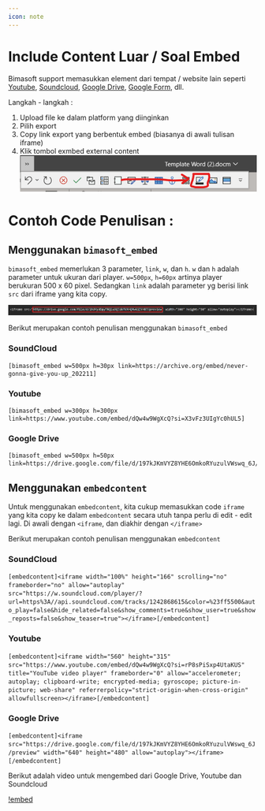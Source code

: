 ```yaml
---
icon: note
---
```

# Include Content Luar / Soal Embed


Bimasoft support memasukkan element dari tempat / website lain seperti [Youtube](https://youtube.com), [Soundcloud](https://soundcloud.com), [Google Drive](https://drive.google.com), [Google Form](https://form.google.com), dll.

Langkah - langkah :
1. Upload file ke dalam platform yang diinginkan
2. Pilih export 
3. Copy link export yang berbentuk embed (biasanya di awali tulisan iframe)
4. Klik tombol exmbed external content ![embed-external-content](/images/embedexternal.png)

# Contoh Code Penulisan :

## Menggunakan `bimasoft_embed`

`bimasoft_embed` memerlukan 3 parameter, `link`, `w`, dan `h`. `w` dan `h` adalah parameter untuk ukuran dari player. `w=500px`, `h=60px` artinya player berukuran 500 x 60 pixel. Sedangkan `link` adalah parameter yg berisi link `src` dari iframe yang kita copy.

![bimasoft_embed](../../images/soal-embed/image.png)


Berikut merupakan contoh penulisan menggunakan `bimasoft_embed`

### SoundCloud
```
[bimasoft_embed w=500px h=30px link=https://archive.org/embed/never-gonna-give-you-up_202211]
```

### Youtube
```
[bimasoft_embed w=300px h=300px link=https://www.youtube.com/embed/dQw4w9WgXcQ?si=X3vFz3UIgYc0hUL5]
```

### Google Drive

```
[bimasoft_embed w=500px h=50px link=https://drive.google.com/file/d/197kJKmVYZ8YHE6OmkoRYuzulVWswq_6J/preview]
```

## Menggunakan `embedcontent`

Untuk menggunakan `embedcontent`, kita cukup memasukkan code `iframe` yang kita copy ke dalam `embedcontent` secara utuh tanpa perlu di edit - edit lagi. Di awali dengan `<iframe`, dan diakhir dengan `</iframe>`

Berikut merupakan contoh penulisan menggunakan `embedcontent`

### SoundCloud

`[embedcontent]<iframe width="100%" height="166" scrolling="no" frameborder="no" allow="autoplay" src="https://w.soundcloud.com/player/?url=https%3A//api.soundcloud.com/tracks/1242868615&color=%23ff5500&auto_play=false&hide_related=false&show_comments=true&show_user=true&show_reposts=false&show_teaser=true"></iframe>[/embedcontent]`

### Youtube

`[embedcontent]<iframe width="560" height="315" src="https://www.youtube.com/embed/dQw4w9WgXcQ?si=rP8sPiSxp4UtaKUS" title="YouTube video player" frameborder="0" allow="accelerometer; autoplay; clipboard-write; encrypted-media; gyroscope; picture-in-picture; web-share" referrerpolicy="strict-origin-when-cross-origin" allowfullscreen></iframe>[/embedcontent]`

### Google Drive

`[embedcontent]<iframe src="https://drive.google.com/file/d/197kJKmVYZ8YHE6OmkoRYuzulVWswq_6J/preview" width="640" height="480" allow="autoplay"></iframe>[/embedcontent]`

Berikut adalah video untuk mengembed dari Google Drive, Youtube dan Soundcloud

[!embed](https://www.youtube.com/watch?v=vTDmMoSF224&feature=youtu.be)

